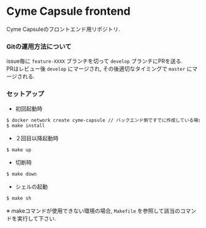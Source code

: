 # Cyme Capsule frontend
Cyme Capsuleのフロントエンド用リポジトリ.

### Gitの運用方法について

issue毎に `feature-XXXX` ブランチを切って `develop` ブランチにPRを送る.  
PRはレビュー後 `develop` にマージされ, その後適切なタイミングで `master` にマージされる.

### セットアップ

- 初回起動時

```bash
$ docker network create cyme-capsule // バックエンド側ですでに作成している場合は実行しなくて良い
$ make install
```

- ２回目以降起動時

```bash
$ make up
```

- 切断時

```bash
$ make down
```

- シェルの起動

```bash
$ make sh
```

※ makeコマンドが使用できない環境の場合, `Makefile` を参照して該当のコマンドを実行して下さい.